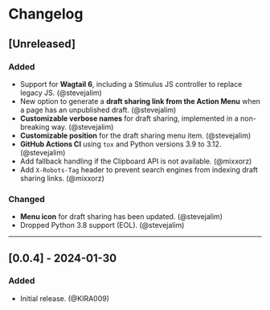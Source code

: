 # Changelog

## [Unreleased]

### Added

- Support for **Wagtail 6**, including a Stimulus JS controller to replace legacy JS. (@stevejalim)
- New option to generate a **draft sharing link from the Action Menu** when a page has an unpublished draft. (@stevejalim)
- **Customizable verbose names** for draft sharing, implemented in a non-breaking way. (@stevejalim)
- **Customizable position** for the draft sharing menu item. (@stevejalim)
- **GitHub Actions CI** using `tox` and Python versions 3.9 to 3.12. (@stevejalim)
- Add fallback handling if the Clipboard API is not available. (@mixxorz)
- Add `X-Robots-Tag` header to prevent search engines from indexing draft sharing links. (@mixxorz)

### Changed

- **Menu icon** for draft sharing has been updated. (@stevejalim)
- Dropped Python 3.8 support (EOL). (@stevejalim)

---

## [0.0.4] - 2024-01-30

### Added

- Initial release. (@KIRA009)
